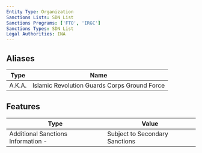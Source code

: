 ```yaml
---
Entity Type: Organization
Sanctions Lists: SDN List
Sanctions Programs: ['FTO', 'IRGC']
Sanctions Types: SDN List
Legal Authorities: INA
---
```


## Aliases
| Type  | Name      | 
|-------|-----------|
| A.K.A. | Islamic Revolution Guards Corps Ground Force |

## Features
| Type  | Value      |
|-------|------------|
| Additional Sanctions Information - | Subject to Secondary Sanctions |
